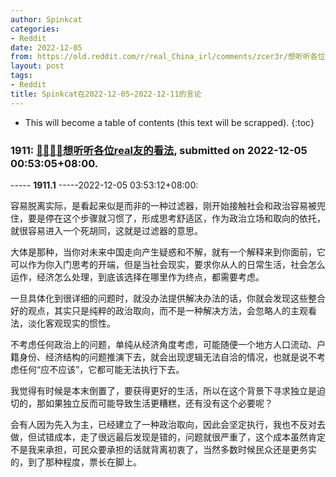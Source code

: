 ```yaml
---
author: Spinkcat
categories:
- Reddit
date: 2022-12-05
from: https://old.reddit.com/r/real_China_irl/comments/zcer3r/想听听各位real友的看法/
layout: post
tags:
- Reddit
title: Spinkcat在2022-12-05~2022-12-11的言论
---
```


* This will become a table of contents (this text will be scrapped).
{:toc}

### 1911: [👂🏻👂🏻想听听各位real友的看法](https://old.reddit.com/r/real_China_irl/comments/zcer3r/想听听各位real友的看法/), submitted on 2022-12-05 00:53:05+08:00.

----- __1911.1__ -----2022-12-05 03:53:12+08:00:

容易脱离实际，是看起来似是而非的一种过滤器，刚开始接触社会和政治容易被兜住，要是停在这个步骤就习惯了，形成思考舒适区，作为政治立场和取向的依托，就很容易进入一个死胡同，这就是过滤器的意思。

大体是那种，当你对未来中国走向产生疑惑和不解，就有一个解释来到你面前，它可以作为你入门思考的开端，但是当社会现实，要求你从人的日常生活，社会怎么运作，经济怎么处理，到底该选择在哪里作为终点，都需要考虑。

一旦具体化到很详细的问题时，就没办法提供解决办法的话，你就会发现这些整合好的观点，其实只是纯粹的政治取向，而不是一种解决方法，会忽略人的主观看法，淡化客观现实的惯性。

不考虑任何政治上的问题，单纯从经济角度考虑，可能随便一个地方人口流动、户籍身份、经济结构的问题推演下去，就会出现逻辑无法自洽的情况，也就是说不考虑任何“应不应该”，它都可能无法执行下去。

我觉得有时候是本末倒置了，要获得更好的生活，所以在这个背景下寻求独立是迫切的，那如果独立反而可能导致生活更糟糕，还有没有这个必要呢？

会有人因为先入为主，已经建立了一种政治取向，因此会坚定执行，我也不反对去做，但试错成本，走了很远最后发现是错的，问题就很严重了，这个成本虽然肯定不是我来承担，可民众要承担的话就背离初衷了，当然多数时候民众还是更务实的，到了那种程度，票长在脚上。

